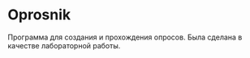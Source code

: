 # Oprosnik

Программа для создания и прохождения опросов. Была сделана в качестве лабораторной работы.
